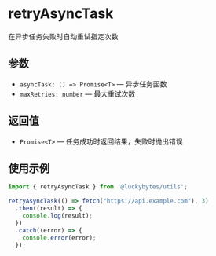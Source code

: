 # retryAsyncTask

在异步任务失败时自动重试指定次数

## 参数

- `asyncTask: () => Promise<T>` &mdash; 异步任务函数
- `maxRetries: number` &mdash; 最大重试次数

## 返回值

- `Promise<T>` &mdash; 任务成功时返回结果，失败时抛出错误

## 使用示例

```typescript
import { retryAsyncTask } from '@luckybytes/utils';

retryAsyncTask(() => fetch("https://api.example.com"), 3)
  .then((result) => {
    console.log(result);
  })
  .catch((error) => {
    console.error(error);
  });
```
